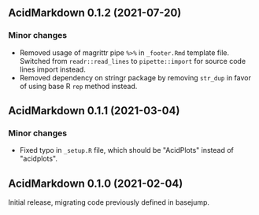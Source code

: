 ## AcidMarkdown 0.1.2 (2021-07-20)

### Minor changes

- Removed usage of magrittr pipe `%>%` in `_footer.Rmd` template file.
  Switched from `readr::read_lines` to `pipette::import` for source code
  lines import instead.
- Removed dependency on stringr package by removing `str_dup` in favor of
  using base R `rep` method instead.

## AcidMarkdown 0.1.1 (2021-03-04)

### Minor changes

- Fixed typo in `_setup.R` file, which should be "AcidPlots" instead of
  "acidplots".

## AcidMarkdown 0.1.0 (2021-02-04)

Initial release, migrating code previously defined in basejump.
